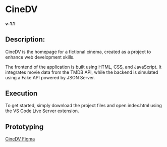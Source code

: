 
# CineDV
#### v-1.1

## Description:

CineDV is the homepage for a fictional cinema, created as a project to enhance web development skills.

The frontend of the application is built using HTML, CSS, and JavaScript. It integrates movie data from the TMDB API, while the backend is simulated using a Fake API powered by JSON Server.

## Execution
To get started, simply download the project files and open index.html using the VS Code Live Server extension.

## Prototyping

[CineDV Figma](https://www.figma.com/file/qhUzppZbI5zM8GxSARVhO8/Untitled?type=design&node-id=47%3A2&mode=design&t=ITMEoDuHMi1gRcTn-1)
